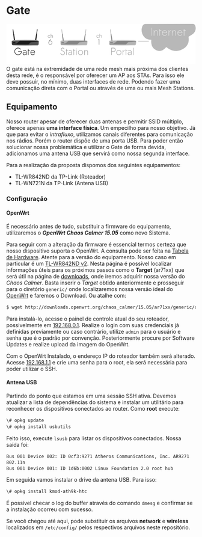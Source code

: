 # Gate
![Gate](gate.png)
O gate está na extremidade de uma rede mesh mais próxima dos clientes desta rede, é o responsável por oferecer um AP aos STAs. Para isso ele deve possuir, no mínimo, duas interfaces de rede. Podendo fazer uma comunicação direta com o Portal ou através de uma ou mais Mesh Stations.

## Equipamento
Nosso router apesar de oferecer duas antenas e permitir SSID múltiplo, oferece apenas **uma interface física**. Um empecilho para nosso objetivo. Já que para evitar o *intrafluxo*, utilizamos canais diferentes para comunicação nos rádios. Porém o router dispõe de uma porta USB. Para poder então solucionar nossa problemática e utilizar o Gate de forma devida, adicionamos uma antena USB que servirá como nossa segunda interface.

Para a realização da proposta dispomos dos seguintes equipamentos:
* TL-WR842ND da TP-Link (Roteador)
* TL-WN721N da TP-Link (Antena USB)

### Configuração
#### OpenWrt
É necessário antes de tudo, substituir a firmware do equipamento, utilizaremos o ***OpenWrt Chaos Calmer 15.05*** como novo Sistema.

Para seguir com a alteração da firmware é essencial termos certeza que nosso dispositivo suporta o OpenWrt. A consulta pode ser feita na [Tabela de Hardware](http://wiki.openwrt.org/toh/start). Atente para a versão do equipamento. Nosso caso em particular é um [TL-WR842ND v2](http://wiki.openwrt.org/toh/hwdata/tp-link/tp-link_tl-wr842nd_2). Nesta página é possível localizar informações úteis para os próximos passos como o **Target** (ar71xx) que será útil na página de [downloads](http://downloads.openwrt.org/chaos_calmer/15.05/), onde iremos adquirir nossa versão do *Chaos Calmer*. Basta inserir o *Target* obtido anteriormente e prosseguir para o diretório `generic/` onde localizaremos nossa versão ideal do [OpenWrt](http://downloads.openwrt.org/chaos_calmer/15.05/ar71xx/generic/openwrt-15.05-ar71xx-generic-tl-wr842n-v2-squashfs-factory.bin) e faremos o Download. Ou atalhe com:
```bash
$ wget http://downloads.openwrt.org/chaos_calmer/15.05/ar71xx/generic/openwrt-15.05-ar71xx-generic-tl-wr842n-v2-squashfs-factory.bin
```

Para instalá-lo, acesse o painel de controle atual do seu roteador, possivelmente em [192.168.0.1](http://192.168.0.1/). Realize o login com suas credenciais já definidas previamente ou caso contrário, utilize `admin` para o usuário e senha que é o padrão por convenção. Posteriormente procure por Software Updates e realize upload da imagem do OpenWrt.

Com o OpenWrt Instalado, o endereço IP do roteador também será alterado. Acesse [192.168.1.1](http://192.168.1.1/) e crie uma senha para o root, ela será necessária para poder utilizar o SSH.

#### Antena USB
Partindo do ponto que estamos em uma sessão SSH ativa. Devemos atualizar a lista de dependências do sistema e instalar um utilitário para reconhecer os dispositivos conectados ao router. Como **root** execute:
```bash
\# opkg update
\# opkg install usbutils
```
Feito isso, execute `lsusb` para listar os dispositivos conectados. Nossa saída foi:
```
Bus 001 Device 002: ID 0cf3:9271 Atheros Communications, Inc. AR9271 802.11n
Bus 001 Device 001: ID 1d6b:0002 Linux Foundation 2.0 root hub
```
Em seguida vamos instalar o drive da antena USB. Para isso:
```bash
\# opkg install kmod-ath9k-htc
```
É possível checar o log do buffer através do comando `dmesg` e confirmar se a instalação ocorreu com sucesso.

Se você chegou até aqui, pode substituir os arquivos **network** e **wireless** localizados em `/etc/config/` pelos respectivos arquivos neste repositório.
